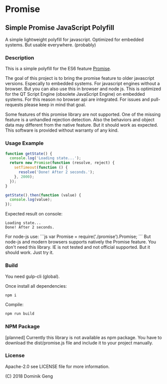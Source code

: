 # Promise
## Simple Promise JavaScript Polyfill

A simple lightweight polyfill for javascript.
Optimized for embedded systems. But usable everywhere. (probably)

### Description
This is a simple polyfill for the ES6 feature [Promise](https://developer.mozilla.org/docs/Web/JavaScript/Reference/Global_Objects/Promise).

The goal of this project is to bring the promise feature to older javascript versions.
Especally to embedded systems. For javascript engines without a browser.
But you can also use this in browser and node js.
This is optimized for the QT Script Engine (obsolete JavaScript Engine) on embedded systems.
For this reason no browser api are integrated.
For issues and pull-requests please keep in mind that goal.

Some features of this promise library are not supported.
One of the missing feature is a unhandled rejection detection.
Also the behaviors and object data may different from the native feature. But it should work as expected.
This software is provided without warranty of any kind.

### Usage Example
```js
function getState() {
  console.log('Loading state...');
  return new Promise(function (resolve, reject) {
    setTimeout(function () {
      resolve('Done! After 2 seconds.');
    }, 2000);
  });
}

getState().then(function (value) {
  console.log(value);
});
```
Expected result on console:
```
Loading state...
Done! After 2 seconds.
```

For node-js use:
´´´js
var Promise = require('./promise').Promise;
´´´
But node-js and modern browsers supports natively the Promise feature. You don't need this library.
IE is not tested and not official supported. But it should work. Just try it.

### Build

You need gulp-cli (global).

Once install all dependencies:
```bash
npm i
```

Compile:
```bash
npm run build
```

### NPM Package
[planned] Currently this library is not available as npm package.
You have to download the dist/promise.js file and include it to your project manually.

### License
Apache-2.0
see LICENSE file for more information.

(C) 2018 Dominik Geng
